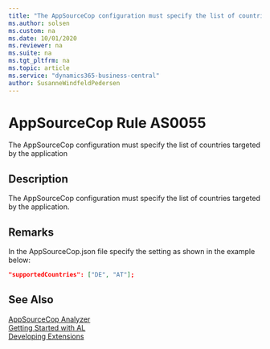 ```yaml
---
title: "The AppSourceCop configuration must specify the list of countries targeted by the application"
ms.author: solsen
ms.custom: na
ms.date: 10/01/2020
ms.reviewer: na
ms.suite: na
ms.tgt_pltfrm: na
ms.topic: article
ms.service: "dynamics365-business-central"
author: SusanneWindfeldPedersen
---
```

[//]: # (START>DO_NOT_EDIT)
[//]: # (IMPORTANT:Do not edit any of the content between here and the END>DO_NOT_EDIT.)
[//]: # (Any modifications should be made in the .xml files in the ModernDev repo.)
# AppSourceCop Rule AS0055
The AppSourceCop configuration must specify the list of countries targeted by the application  

## Description
The AppSourceCop configuration must specify the list of countries targeted by the application.

[//]: # (IMPORTANT: END>DO_NOT_EDIT)

## Remarks
In the AppSourceCop.json file specify the setting as shown in the example below:
```json
"supportedCountries": ["DE", "AT"];
```

## See Also  
[AppSourceCop Analyzer](appsourcecop.md)  
[Getting Started with AL](../devenv-get-started.md)  
[Developing Extensions](../devenv-dev-overview.md)  